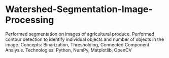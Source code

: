 # Watershed-Segmentation-Image-Processing
Performed segmentation on images of agricultural produce. Performed contour detection to identify individual  objects and number of objects in the image. Concepts: Binarization, Thresholding, Connected Component Analysis.  Technologies: Python, NumPy, Matplotlib, OpenCV
